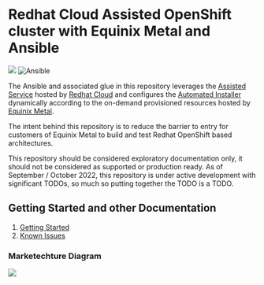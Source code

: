 # Redhat Cloud Assisted OpenShift cluster with Equinix Metal and Ansible
![](https://img.shields.io/badge/Stability-Experimental-red.svg) ![Ansible](https://img.shields.io/badge/ansible-%231A1918.svg?style=for-the-badge&logo=ansible&logoColor=white)

The Ansible and associated glue in this repository leverages the [Assisted Service](https://github.com/openshift/assisted-service) hosted by [Redhat Cloud](https://cloud.redhat.com/) and configures the [Automated Installer](https://github.com/openshift/assisted-installer) dynamically according to the on-demand provisioned resources hosted by [Equinix Metal](https://metal.equinix.com). 

The intent behind this repository is to reduce the barrier to entry for customers of Equinix Metal to build and test Redhat OpenShift based architectures.

This repository should be considered exploratory documentation only, it should not be considered as supported or production ready. As of September / October 2022, this repository is under active development with significant TODOs, so much so putting together the TODO is a TODO.

## Getting Started and other Documentation

1. [Getting Started](docs/getting_started.md)
2. [Known Issues](docs/known_issues.md)

### Marketechture Diagram

![](https://s3.us-east-1.wasabisys.com/metalstaticassets/metal_openshift_diagram.JPG)